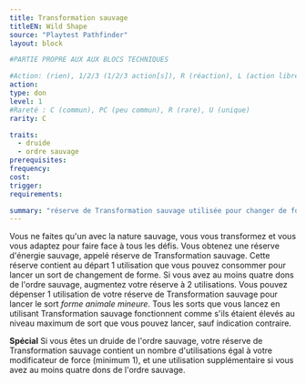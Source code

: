```yaml
---
title: Transformation sauvage
titleEN: Wild Shape
source: "Playtest Pathfinder"
layout: block

#PARTIE PROPRE AUX AUX BLOCS TECHNIQUES

#Action: (rien), 1/2/3 (1/2/3 action[s]), R (réaction), L (action libre)
action: 
type: don
level: 1
#Rareté : C (commun), PC (peu commun), R (rare), U (unique)
rarity: C

traits:
  - druide
  - ordre sauvage
prerequisites:
frequency: 
cost:
trigger: 
requirements:

summary: "réserve de Transformation sauvage utilisée pour changer de forme"
---
```


Vous ne faites qu'un avec la nature sauvage, vous vous transformez et vous vous adaptez pour faire face à tous les défis. Vous obtenez une réserve d'énergie sauvage, appelé réserve de Transformation sauvage. Cette réserve contient au départ 1 utilisation que vous pouvez consommer pour lancer un sort de changement de forme. Si vous avez au moins quatre dons de l'ordre sauvage, augmentez votre réserve à 2 utilisations. Vous pouvez dépenser 1 utilisation de votre réserve de Transformation sauvage pour lancer le sort *forme animale mineure*. Tous les sorts que vous lancez en utilisant Transformation sauvage fonctionnent comme s'ils étaient élevés au niveau maximum de sort que vous pouvez lancer, sauf indication contraire.

**Spécial** Si vous êtes un druide de l'ordre sauvage, votre réserve de Transformation sauvage contient un nombre d'utilisations égal à votre modificateur de force (minimum 1), et une utilisation supplémentaire si vous avez au moins quatre dons de l'ordre sauvage.